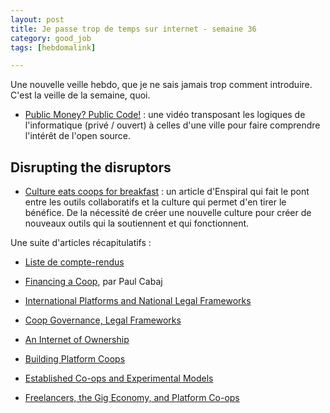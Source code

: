 ```yaml
---
layout: post
title: Je passe trop de temps sur internet - semaine 36
category: good_job
tags: [hebdomalink]

---
```


Une nouvelle veille hebdo, que je ne sais jamais trop comment introduire. C'est la veille de la semaine, quoi.

<!--more-->

- [Public Money? Public Code!](https://vimeo.com/232524527) : une vidéo transposant les logiques de l'informatique (privé / ouvert) à celles d'une ville pour faire comprendre l'intérêt de l'open source.


## Disrupting the disruptors

- [Culture eats coops for breakfast](https://medium.com/enspiral-tales/culture-eats-coops-for-breakfast-4555560154cb) : un article d'Enspiral qui fait le pont entre les outils collaboratifs et la culture qui permet d'en tirer le bénéfice. De la nécessité de créer une nouvelle culture pour créer de nouveaux outils qui la soutiennent et qui fonctionnent.

Une suite d'articles récapitulatifs :

- [Liste de compte-rendus](https://ingbrief.wordpress.com/tag/platformcoop/)

- [Financing a Coop](https://ingbrief.wordpress.com/2017/09/10/20170910-1355-paul-cabaj-financing-a-coop-disrupting-the-disruptors/), par Paul Cabaj
- [International Platforms and National Legal Frameworks](https://ingbrief.wordpress.com/2017/09/10/20170910-1240-margaret-vincent-brian-iler-international-platforms-and-national-legal-frameworks-disrupting-the-disruptors/)
- [Coop Governance, Legal Frameworks](https://ingbrief.wordpress.com/2017/09/10/20170910-1050-paul-cabaj-russ-christianson-margaret-vincent-coop-governance-legal-frameworks-disrupting-the-disruptors/)
- [An Internet of Ownership](https://ingbrief.wordpress.com/2017/09/10/20170910-0955-nathan-schneider-an-internet-of-ownership-disrupting-the-disruptors/)
- [Building Platform Coops](https://ingbrief.wordpress.com/2017/09/09/20170909-1630-evan-henshaw-plath-building-platform-coops-disrupting-the-disruptors/)
- [Established Co-ops and Experimental Models](https://ingbrief.wordpress.com/2017/09/09/20170909-1520-frisia-donders-cloe-waretini-patrick-nangle-established-co-ops-and-experimental-models-disrupting-the-disruptors/)
- [Freelancers, the Gig Economy, and Platform Co-ops](https://ingbrief.wordpress.com/2017/09/09/20170909-1415-colette-murphy-kristy-milland-greig-de-peuter-trebor-schotz-frisia-donders-freelancers-the-gig-economy-and-platform-co-ops-disrupting-the-disruptors/)
